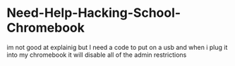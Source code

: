 # Need-Help-Hacking-School-Chromebook
im not good at explainig but I need a code to put on a usb and when i plug it into my chromebook it will disable all of the admin restrictions
